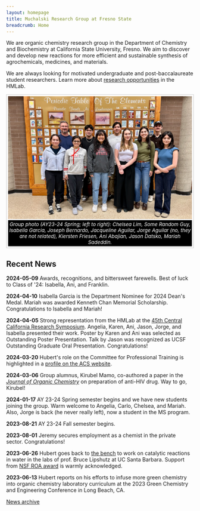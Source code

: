 ```yaml
---
layout: homepage
title: Muchalski Research Group at Fresno State
breadcrumb: Home
---
```

<!-- Be careful. Image extensions are case sensitive and jpg is not the same as jpeg. -->

<style>
figure {
  border: 1px #cccccc solid;
  padding: 4px;
  margin: auto;
}

figcaption {
  background-color: black;
  color: white;
  font-style: italic;
  padding: 3px;
  text-align: center;
  font-size: 10pt;
}
</style>

<p class="lead">We are organic chemistry research group in the Department of Chemistry and Biochemistry at California State University, Fresno. We aim to discover and develop new reactions for more efficient and sustainable synthesis of agrochemicals, medicines, and materials.</p>

<p class="lead">We are always looking for motivated undergraduate and post-baccalaureate student researchers. Learn more about <a href="/research/opportunities/">research opportunities</a> in the HMLab.</p>

<figure>
<img src="/img/hmlab-photo-2024.jpeg" alt="group photo" />
<figcaption>Group photo (AY23-24 Spring; left to right): Chelsea Lim, Some Random Guy, Isabella Garcia, Joseph Bernardo, Jacqueline Aguilar,  Jorge Aguilar (no, they are not related), Kiersten Friesen, Ani Abajian, Jason Datsko, Mariah Sadeddin.</figcaption>
</figure>

## Recent News

<!-- DON'T FORGET TO UPDATE _config.yml and put new date under "Last update" -->

**2024-05-09** Awards, recognitions, and bittersweet farewells. Best of luck to Class of '24: Isabella, Ani, and Franklin.

**2024-04-10** Isabella Garcia is the Department Nominee for 2024 Dean's Medal. Mariah was awarded Kenneth Chan Memorial Scholarship. Congratulations to Isabella and Mariah!

**2024-04-05** Strong representation from the HMLab at the [45th Central California Research Symposium](https://academics.fresnostate.edu/drgs/grants/students/ccrshome.html). Angelia, Karen, Ani, Jason, Jorge, and Isabella presented their work. Poster by Karen and Ani was selected as Outstanding Poster Presentation. Talk by Jason was recognized as UCSF Outstanding Graduate Oral Presentation. Congratulations! 

**2024-03-20** Hubert's role on the Committee for Professional Training is highlighted in a [profile on the ACS website](https://www.acs.org/education/policies/acs-approval-program/news/cpt-profiles-anna-irwin-muchalski.html).

**2024-03-06** Group alumnus, Kirubel Mamo, co-authored a paper in the [*Journal of Organic Chemistry*](https://doi.org/10.1021/acs.joc.3c02855) on preparation of anti-HIV drug. Way to go, Kirubel!

**2024-01-17** AY 23-24 Spring semester begins and we have new students joining the group. Warm welcome to Angelia, Carlo, Chelsea, and Mariah. Also, Jorge is back (he never really left), now a student in the MS program. 

**2023-08-21** AY 23-24 Fall semester begins. 

**2023-08-01** Jeremy secures employment as a chemist in the private sector. Congratulations!

**2023-06-26** Hubert goes back to [the bench](/img/hubert-rahul.jpeg) to work on catalytic reactions in water in the labs of prof. Bruce Lipshutz at UC Santa Barbara. Support from [NSF ROA award](https://www.nsf.gov/awardsearch/showAward?AWD_ID=2152566&HistoricalAwards=false) is warmly acknowledged. 

**2023-06-13** Hubert reports on his efforts to infuse more green chemistry into organic chemistry laboratory curriculum at the 2023 Green Chemistry and Engineering Conference in Long Beach, CA.

[News archive](/archive)
